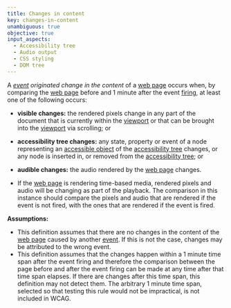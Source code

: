 ```yaml
---
title: Changes in content
key: changes-in-content
unambiguous: true
objective: true
input_aspects:
  - Accessibility tree
  - Audio output
  - CSS styling
  - DOM tree
---
```


A _[event][] originated change in the content_ of a [web page][] occurs when, by comparing the [web page][] before and 1 minute after the event [firing][], at least one of the following occurs:

- **visible changes:** the rendered pixels change in any part of the document that is currently within the [viewport][] or that can be brought into the [viewport][] via scrolling; or
- **accessibility tree changes:** any state, property or event of a node representing an [accessible object][] of the [accessibility tree][] changes, or any node is inserted in, or removed from the [accessibility tree][]; or
- **audible changes:** the audio rendered by the [web page][] changes.

- If the [web page][] is rendering time-based media, rendered pixels and audio will be changing as part of the playback. The comparison in this instance should compare the pixels and audio that are rendered if the event is not fired, with the ones that are rendered if the event is fired.

**Assumptions:**

- This definition assumes that there are no changes in the content of the [web page][] caused by another [event][]. If this is not the case, changes may be attributed to the wrong event.
- This definition assumes that the changes happen within a 1 minute time span after the event firing and therefore the comparison between the page before and after the event firing can be made at any time after that time span elapses. If there are changes after this time span, this definition may not detect them. The arbitrary 1 minute time span, selected so that testing this rule would not be impractical, is not included in WCAG.

[accessible object]: https://www.w3.org/TR/accname-1.1/#dfn-accessible-object 'Definition of accessible object'
[accessibility tree]: https://www.w3.org/TR/accname-1.1/#dfn-accessibility-tree 'Definition of accessibility tree'
[event]: https://dom.spec.whatwg.org/#concept-event 'Definition of event'
[firing]: https://dom.spec.whatwg.org/#concept-event-fire 'Definition of event firing'
[viewport]: https://drafts.csswg.org/css2/visuren.html#viewport 'Definition of viewport'
[web page]: #web-page-html 'Definition of web page'
